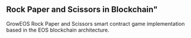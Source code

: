 ## Rock Paper and Scissors in Blockchain" 

GrowEOS Rock Paper and Scissors smart contract game implementation based in the EOS blockchain architecture.
